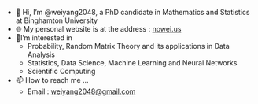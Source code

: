 - 👋 Hi, I’m @weiyang2048, a PhD candidate in Mathematics and Statistics at Binghamton University
- 🌐 My personal website is at the address : [nowei.us](https://www.nowei.us)
- 📖I’m interested in
  - Probability, Random Matrix Theory and its applications in Data Analysis
  - Statistics, Data Science, Machine Learning and Neural Networks
  - Scientific Computing
- 📫 How to reach me ...
  - Email : weiyang2048@gmail.com 

